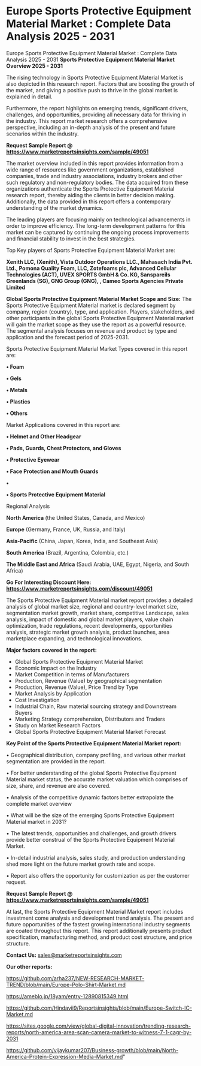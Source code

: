 # Europe Sports Protective Equipment Material Market : Complete Data Analysis 2025 - 2031
Europe Sports Protective Equipment Material Market : Complete Data Analysis 2025 - 2031
<Strong> Sports Protective Equipment Material Market Overview 2025 - 2031</strong>

The rising technology in Sports Protective Equipment Material Market is also depicted in this research report. Factors that are boosting the growth of the market, and giving a positive push to thrive in the global market is explained in detail.

Furthermore, the report highlights on emerging trends, significant drivers, challenges, and opportunities, providing all necessary data for thriving in the industry. This report market research offers a comprehensive perspective, including an in-depth analysis of the present and future scenarios within the industry.

<strong>Request Sample Report @ <a href=https://www.marketreportsinsights.com/sample/49051>https://www.marketreportsinsights.com/sample/49051</a></strong>

The market overview included in this report provides information from a wide range of resources like government organizations, established companies, trade and industry associations, industry brokers and other such regulatory and non-regulatory bodies. The data acquired from these organizations authenticate the Sports Protective Equipment Material research report, thereby aiding the clients in better decision making. Additionally, the data provided in this report offers a contemporary understanding of the market dynamics.

The leading players are focusing mainly on technological advancements in order to improve efficiency. The long-term development patterns for this market can be captured by continuing the ongoing process improvements and financial stability to invest in the best strategies.

Top Key players of Sports Protective Equipment Material Market are:

<strong>Xenith LLC, (Xenith), Vista Outdoor Operations LLC., Mahasach India Pvt. Ltd., Pomona Quality Foam, LLC, Zotefoams plc, Advanced Cellular Technologies (ACT), UVEX SPORTS GmbH & Co. KG, Sanspareils Greenlands (SG), GNG Group (GNG), , Cameo Sports Agencies Private Limited</strong>

<strong><b>Global Sports Protective Equipment Material Market Scope and Size:</b></strong>
The Sports Protective Equipment Material market is declared segment by company, region (country), type, and application. Players, stakeholders, and other participants in the global Sports Protective Equipment Material market will gain the market scope as they use the report as a powerful resource. The segmental analysis focuses on revenue and product by type and application and the forecast period of 2025-2031.

Sports Protective Equipment Material Market Types covered in this report are:

<strong>•  Foam

•  Gels

•  Metals

•  Plastics

•  Others</strong>

Market Applications covered in this report are:

<strong>•  Helmet and Other Headgear

•  Pads, Guards, Chest Protectors, and Gloves

•  Protective Eyewear

•  Face Protection and Mouth Guards

•  

•  Sports Protective Equipment Material</strong> 

Regional Analysis

<strong>North America</strong> (the United States, Canada, and Mexico)

<strong>Europe</strong> (Germany, France, UK, Russia, and Italy)

<strong>Asia-Pacific</strong> (China, Japan, Korea, India, and Southeast Asia)

<strong>South America</strong> (Brazil, Argentina, Colombia, etc.)

<strong>The Middle East and Africa</strong> (Saudi Arabia, UAE, Egypt, Nigeria, and South Africa)

<strong>Go For Interesting Discount Here: <a href=https://www.marketreportsinsights.com/discount/49051>https://www.marketreportsinsights.com/discount/49051</a></strong>

The Sports Protective Equipment Material market report provides a detailed analysis of global market size, regional and country-level market size, segmentation market growth, market share, competitive Landscape, sales analysis, impact of domestic and global market players, value chain optimization, trade regulations, recent developments, opportunities analysis, strategic market growth analysis, product launches, area marketplace expanding, and technological innovations.

<strong><b>Major factors covered in the report:</b></strong>
<ul>
  <li>Global Sports Protective Equipment Material Market </li>
  <li>Economic Impact on the Industry</li>
  <li>Market Competition in terms of Manufacturers</li>
  <li>Production, Revenue (Value) by geographical segmentation</li>
  <li>Production, Revenue (Value), Price Trend by Type</li>
  <li>Market Analysis by Application</li>
  <li>Cost Investigation</li>
  <li>Industrial Chain, Raw material sourcing strategy and Downstream Buyers</li>
  <li>Marketing Strategy comprehension, Distributors and Traders</li>
  <li>Study on Market Research Factors</li>
  <li>Global Sports Protective Equipment Material Market Forecast</li>
</ul>

<strong><b>Key Point of the Sports Protective Equipment Material Market report:</b></strong>

• Geographical distribution, company profiling, and various other market segmentation are provided in the report.

• For better understanding of the global Sports Protective Equipment Material market status, the accurate market valuation which comprises of size, share, and revenue are also covered.

• Analysis of the competitive dynamic factors better extrapolate the complete market overview

• What will be the size of the emerging Sports Protective Equipment Material market in 2031?

• The latest trends, opportunities and challenges, and growth drivers provide better construal of the Sports Protective Equipment Material Market.

• In-detail industrial analysis, sales study, and production understanding shed more light on the future market growth rate and scope.

• Report also offers the opportunity for customization as per the customer request.

<strong>Request Sample Report @ <a href=https://www.marketreportsinsights.com/sample/49051>https://www.marketreportsinsights.com/sample/49051</a></strong>

At last, the Sports Protective Equipment Material Market report includes investment come analysis and development trend analysis. The present and future opportunities of the fastest growing international industry segments are coated throughout this report. This report additionally presents product specification, manufacturing method, and product cost structure, and price structure.

<strong>Contact Us:</strong>
sales@marketreportsinsights.com

<strong>Our other reports:</strong>

<a href=https://github.com/arha237/NEW-RESEARCH-MARKET-TREND/blob/main/Europe-Polo-Shirt-Market.md>https://github.com/arha237/NEW-RESEARCH-MARKET-TREND/blob/main/Europe-Polo-Shirt-Market.md</a>

<a href=https://ameblo.jp/18yam/entry-12890815349.html>https://ameblo.jp/18yam/entry-12890815349.html</a>

<a href=https://github.com/Hindavii9/Reportsinsights/blob/main/Europe-Switch-IC-Market.md>https://github.com/Hindavii9/Reportsinsights/blob/main/Europe-Switch-IC-Market.md</a>

<a href=https://sites.google.com/view/global-digital-innovation/trending-research-reports/north-america-area-scan-camera-market-to-witness-7-1-cagr-by-2031>https://sites.google.com/view/global-digital-innovation/trending-research-reports/north-america-area-scan-camera-market-to-witness-7-1-cagr-by-2031</a>

<a href=https://github.com/vijaykumar207/Business-growth/blob/main/North-America-Protein-Expression-Media-Market.md>https://github.com/vijaykumar207/Business-growth/blob/main/North-America-Protein-Expression-Media-Market.md</a>"
